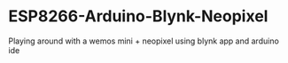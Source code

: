 # ESP8266-Arduino-Blynk-Neopixel
Playing around with a wemos mini + neopixel using blynk app and arduino ide
